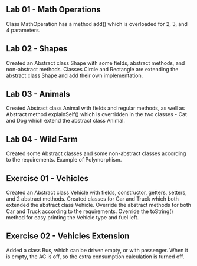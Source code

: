 Lab 01 - Math Operations
-

Class MathOperation has a method add() which is overloaded for 2, 3, and 4 parameters. 

Lab 02 - Shapes
-

Created an Abstract class Shape with some fields, abstract methods, and non-abstract methods. Classes Circle and Rectangle 
are extending the abstract class Shape and add their own implementation.

Lab 03 - Animals
-

Created Abstract class Animal with fields and regular methods, as well as Abstract method explainSelf() which is overridden 
in the two classes - Cat and Dog which extend the abstract class Animal.

Lab 04 - Wild Farm
-

Created some Abstract classes and some non-abstract classes according to the requirements. Example of Polymorphism.

Exercise 01 - Vehicles
-

Created an Abstract class Vehicle with fields, constructor, getters, setters, and 2 abstract methods. Created classes for 
Car and Truck which both extended the abstract class Vehicle. Override the abstract methods for both Car and Truck according 
to the requirements. Override the toString() method for easy printing the Vehicle type and fuel left. 

Exercise 02 - Vehicles Extension
-

Added a class Bus, which can be driven empty, or with passenger. When it is empty, the AC is off, so the extra consumption 
calculation is turned off.
